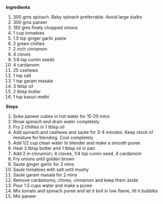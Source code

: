 **Ingredients**
1. 300 gms spinach. Baby spinach preferrable. Avoid large stalks
2. 300 gms paneer 
3. 180 gms finely chopped onions
4. 1 cup tomatoes
5. 1.5 tsp ginger garlic paste
6. 2 green chillies
7. 2 inch cinnamon
8. 4 cloves
9. 1/4 tsp cumin seeds
10. 4 cardamom 
11. 25 cashews
12. 1 tsp salt
13. 1 tsp garam masala
14. 3 tblsp oil
15. 2 tblsp butter
16. 1 tsp kasuri methi





**Steps**
1. Soke paneer cubes in hot water for 15-20 mins
2. Rinse spinach and drain water completely
3. Fry 2 chillies in 1 tblsp oil
4. Add spinach and cashews and saute for 3-4 minutes. Keep stock of moisture for blending. Cool completely
5. Add 1/2 cup clean water to blender and make a smooth puree
6. Heat 2 tblsp butter and 1 tblsp oil in pan
7. Add 2 in cinnamon, 4 cloves, 1/4 tsp cumin seed, 4 cardamom
8. Fry onions until golden brown
9. Saute ginger garlic for 2 mins
10. Saute tomatoes with salt until mushy
11. Saute garam masala for 2 mins
12. Remove cardamoms, cloves, cinnamon and keep them aside
13. Pour 1.5 cups water and make a puree
14. Mix tomato and spinach puree and let it boil in low flame, till it bubbles
15. Mix paneer
